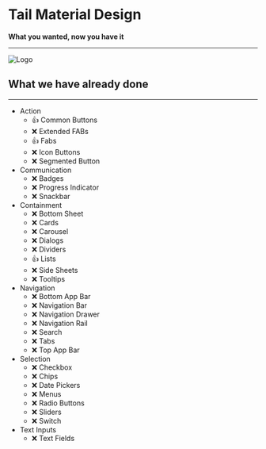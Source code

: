# Tail Material Design
**What you wanted, now you have it**

---

![Logo](https://cdn.jsdelivr.net/gh/realfakenerd/tail-material-design@master/docs/static/GithubSocial.png)


## What we have already done
---
- Action
    - 👍 Common Buttons
    - ❌ Extended FABs
    - 👍 Fabs
    - ❌ Icon Buttons
    - ❌ Segmented Button
 - Communication
    - ❌ Badges
    - ❌ Progress Indicator
    - ❌ Snackbar
- Containment
    - ❌ Bottom Sheet
    - ❌ Cards
    - ❌ Carousel
    - ❌ Dialogs
    - ❌ Dividers
    - 👍 Lists
    - ❌ Side Sheets
    - ❌ Tooltips
- Navigation
    - ❌ Bottom App Bar
    - ❌ Navigation Bar
    - ❌ Navigation Drawer
    - ❌ Navigation Rail
    - ❌ Search
    - ❌ Tabs
    - ❌ Top App Bar
- Selection
    - ❌ Checkbox
    - ❌ Chips
    - ❌ Date Pickers
    - ❌ Menus
    - ❌ Radio Buttons
    - ❌ Sliders
    - ❌ Switch
- Text Inputs
    - ❌ Text Fields